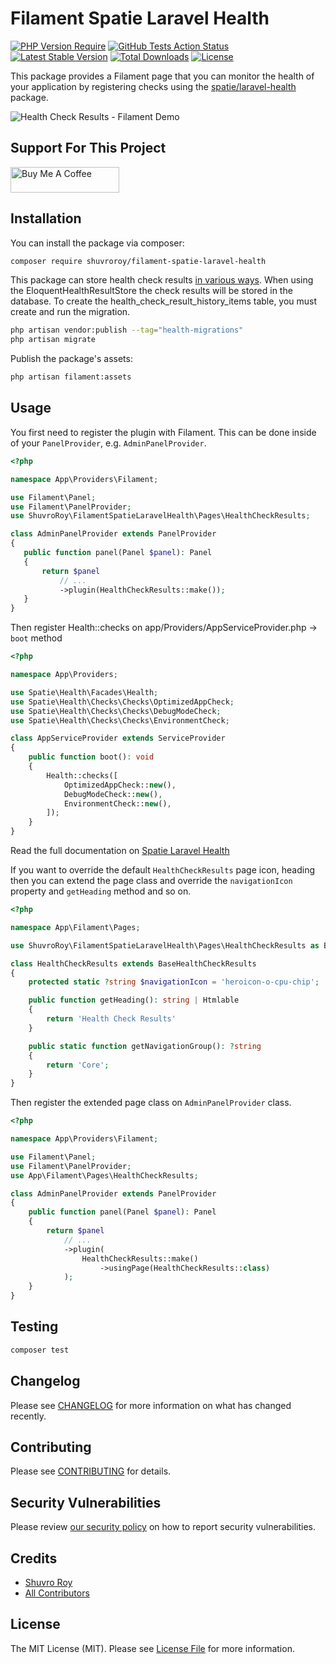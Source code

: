 # Filament Spatie Laravel Health

[![PHP Version Require](http://poser.pugx.org/shuvroroy/filament-spatie-laravel-health/require/php)](https://packagist.org/packages/shuvroroy/filament-spatie-laravel-health)
[![GitHub Tests Action Status](https://img.shields.io/github/actions/workflow/status/shuvroroy/filament-spatie-laravel-health/run-tests.yml?branch=main&label=tests)](https://github.com/shuvroroy/filament-spatie-laravel-health/actions?query=workflow%3Arun-tests+branch%3Amain)
[![Latest Stable Version](http://poser.pugx.org/shuvroroy/filament-spatie-laravel-health/v)](https://packagist.org/packages/shuvroroy/filament-spatie-laravel-health)
[![Total Downloads](http://poser.pugx.org/shuvroroy/filament-spatie-laravel-health/downloads)](https://packagist.org/packages/shuvroroy/filament-spatie-laravel-health)
[![License](http://poser.pugx.org/shuvroroy/filament-spatie-laravel-health/license)](https://packagist.org/packages/shuvroroy/filament-spatie-laravel-health)

This package provides a Filament page that you can monitor the health of your application by registering checks using the [spatie/laravel-health](https://spatie.be/docs/laravel-health/v1/introduction) package.

![Health Check Results - Filament Demo](https://user-images.githubusercontent.com/21066418/147746698-8a21ab58-1771-4525-9595-0bbcedc6a325.png)

## Support For This Project

<a href="https://www.buymeacoffee.com/shuvroroy" target="_blank"><img src="https://cdn.buymeacoffee.com/buttons/default-orange.png" alt="Buy Me A Coffee" height="41" width="174"></a>

## Installation

You can install the package via composer:

```bash
composer require shuvroroy/filament-spatie-laravel-health
```

This package can store health check results [in various ways](https://spatie.be/docs/laravel-health/v1/storing-results/general). When using the EloquentHealthResultStore the check results will be stored in the database. To create the health_check_result_history_items table, you must create and run the migration.

```bash
php artisan vendor:publish --tag="health-migrations"
php artisan migrate
```

Publish the package's assets:

```bash
php artisan filament:assets
```

## Usage

You first need to register the plugin with Filament. This can be done inside of your `PanelProvider`, e.g. `AdminPanelProvider`.

 ```php
<?php

namespace App\Providers\Filament;

use Filament\Panel;
use Filament\PanelProvider;
use ShuvroRoy\FilamentSpatieLaravelHealth\Pages\HealthCheckResults;

class AdminPanelProvider extends PanelProvider
{
    public function panel(Panel $panel): Panel
    {
        return $panel
            // ...
            ->plugin(HealthCheckResults::make());
    }
}
```

Then register Health::checks on app/Providers/AppServiceProvider.php -> `boot` method

 ```php
<?php

namespace App\Providers;

use Spatie\Health\Facades\Health;
use Spatie\Health\Checks\Checks\OptimizedAppCheck;
use Spatie\Health\Checks\Checks\DebugModeCheck;
use Spatie\Health\Checks\Checks\EnvironmentCheck;

class AppServiceProvider extends ServiceProvider
{
     public function boot(): void
     {
         Health::checks([
             OptimizedAppCheck::new(),
             DebugModeCheck::new(),
             EnvironmentCheck::new(),
         ]);
     }
 }
 ```

Read the full documentation on [Spatie Laravel Health](https://spatie.be/docs/laravel-health/v1/available-checks/overview)

If you want to override the default `HealthCheckResults` page icon, heading then you can extend the page class and override the `navigationIcon` property and `getHeading` method and so on.

```php
<?php

namespace App\Filament\Pages;

use ShuvroRoy\FilamentSpatieLaravelHealth\Pages\HealthCheckResults as BaseHealthCheckResults;

class HealthCheckResults extends BaseHealthCheckResults
{
    protected static ?string $navigationIcon = 'heroicon-o-cpu-chip';

    public function getHeading(): string | Htmlable
    {
        return 'Health Check Results'
    }

    public static function getNavigationGroup(): ?string
    {
        return 'Core';
    }
}
```
Then register the extended page class on `AdminPanelProvider` class.

```php
<?php

namespace App\Providers\Filament;

use Filament\Panel;
use Filament\PanelProvider;
use App\Filament\Pages\HealthCheckResults;

class AdminPanelProvider extends PanelProvider
{
    public function panel(Panel $panel): Panel
    {
        return $panel
            // ...
            ->plugin(
                HealthCheckResults::make()
                    ->usingPage(HealthCheckResults::class)
            );
    }
}
```


## Testing

```bash
composer test
```

## Changelog

Please see [CHANGELOG](CHANGELOG.md) for more information on what has changed recently.

## Contributing

Please see [CONTRIBUTING](.github/CONTRIBUTING.md) for details.

## Security Vulnerabilities

Please review [our security policy](../../security/policy) on how to report security vulnerabilities.

## Credits

- [Shuvro Roy](https://github.com/shuvroroy)
- [All Contributors](../../contributors)

## License

The MIT License (MIT). Please see [License File](LICENSE.md) for more information.
